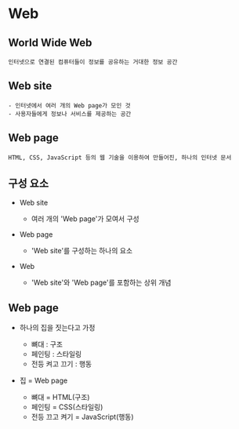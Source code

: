 # Web

## World Wide Web
    인터넷으로 연결된 컴퓨터들이 정보를 공유하는 거대한 정보 공간

## Web site
    - 인터넷에서 여러 개의 Web page가 모인 것
    - 사용자들에게 정보나 서비스를 제공하는 공간

## Web page
    HTML, CSS, JavaScript 등의 웹 기술을 이용하여 만들어진, 하나의 인터넷 문서

## 구성 요소
- Web site
    - 여러 개의 'Web page'가 모여서 구성

- Web page
    - 'Web site'를 구성하는 하나의 요소

- Web
    - 'Web site'와 'Web page'를 포함하는 상위 개념

## Web page
- 하나의 집을 짓는다고 가정
    - 뼈대 : 구조
    - 페인팅 : 스타일링
    - 전등 켜고 끄기 : 행동

- 집 = Web page
    - 뼈대 = HTML(구조)
    - 페인팅 = CSS(스타일링)
    - 전등 끄고 켜기 = JavaScript(행동)